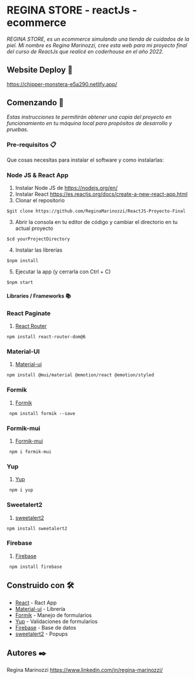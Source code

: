 # REGINA STORE - reactJs - ecommerce

_REGINA STORE, es un ecommerce simulando una tienda de cuidados de la piel. Mi nombre es Regina Marinozzi, cree esta web para mi proyecto final del curso de ReactJs que realicé en coderhouse en el año 2022._

## Website Deploy 🏁

https://chipper-monstera-e5a290.netlify.app/

## Comenzando 🚀

_Estas instrucciones te permitirán obtener una copia del proyecto en funcionamiento en tu máquina local para propósitos de desarrollo y pruebas._

### Pre-requisitos 📋

Que cosas necesitas para instalar el software y como instalarlas:

### Node JS & React App

1. Instalar Node JS de https://nodejs.org/en/
2. Instalar React https://es.reactjs.org/docs/create-a-new-react-app.html
3. Clonar el repositorio
```
$git clone https://github.com/ReginaMarinozzi/ReactJS-Proyecto-Final
```
3. Abrir la consola en tu editor de código y cambiar el directorio en tu actual proyecto
```
$cd yourProjectDirectory
```
4. Instalar las librerías
```
$npm install
```
5. Ejecutar la app (y cerrarla con Ctrl + C)
```
$npm start
```

#### Libraries / Frameworks 📚

### React Paginate

1. [React Router](https://reactrouter.com/en/v6.3.0/getting-started/tutorial)
```
npm install react-router-dom@6
```
### Material-UI

1. [Material-ui](https://mui.com/)

```
npm install @mui/material @emotion/react @emotion/styled
```
### Formik

1. [Formik](https://formik.org/docs/tutorial)

```
 npm install formik --save
```
### Formik-mui

1. [Formik-mui](https://www.npmjs.com/package/formik-mui)

```
 npm i formik-mui
```
### Yup

1. [Yup](https://www.npmjs.com/package/yup)

```
 npm i yup
```
### Sweetalert2

1. [sweetalert2](https://sweetalert2.github.io/)

```
npm install sweetalert2
```
### Firebase

1. [Firebase](https://firebase.google.com/)

```
 npm install firebase
```

## Construido con 🛠️

* [React](https://es.reactjs.org/docs/create-a-new-react-app.html) - Ract App
* [Material-ui](https://mui.com/) - Librería 
* [Formik](https://formik.org/docs/tutorial) - Manejo de formularios
* [Yup](https://www.npmjs.com/package/yup) - Validaciones de formularios
* [Firebase](https://firebase.google.com/) - Base de datos
* [sweetalert2](https://sweetalert2.github.io/) - Popups

## Autores ✒️

Regina Marinozzi https://www.linkedin.com/in/regina-marinozzi/

